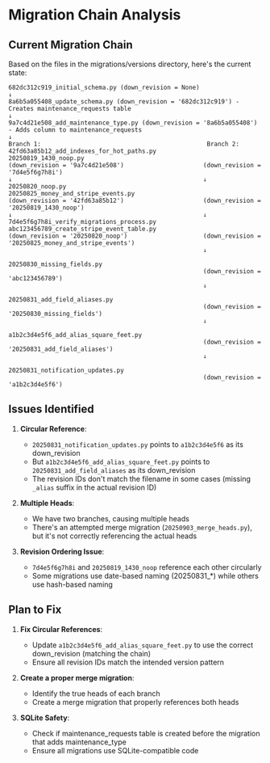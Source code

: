 # Migration Chain Analysis

## Current Migration Chain

Based on the files in the migrations/versions directory, here's the current state:

```
682dc312c919_initial_schema.py (down_revision = None)
↓
8a6b5a055408_update_schema.py (down_revision = '682dc312c919') - Creates maintenance_requests table
↓
9a7c4d21e508_add_maintenance_type.py (down_revision = '8a6b5a055408') - Adds column to maintenance_requests
↓
Branch 1:                                              Branch 2:
42fd63a85b12_add_indexes_for_hot_paths.py             20250819_1430_noop.py 
(down_revision = '9a7c4d21e508')                      (down_revision = '7d4e5f6g7h8i')
↓                                                     ↓
20250820_noop.py                                      20250825_money_and_stripe_events.py
(down_revision = '42fd63a85b12')                      (down_revision = '20250819_1430_noop')
↓                                                     ↓
7d4e5f6g7h8i_verify_migrations_process.py            abc123456789_create_stripe_event_table.py
(down_revision = '20250820_noop')                     (down_revision = '20250825_money_and_stripe_events')
                                                      ↓
                                                      20250830_missing_fields.py
                                                      (down_revision = 'abc123456789')
                                                      ↓
                                                      20250831_add_field_aliases.py
                                                      (down_revision = '20250830_missing_fields')
                                                      ↓
                                                      a1b2c3d4e5f6_add_alias_square_feet.py
                                                      (down_revision = '20250831_add_field_aliases')
                                                      ↓
                                                      20250831_notification_updates.py
                                                      (down_revision = 'a1b2c3d4e5f6')
```

## Issues Identified

1. **Circular Reference**: 
   - `20250831_notification_updates.py` points to `a1b2c3d4e5f6` as its down_revision
   - But `a1b2c3d4e5f6_add_alias_square_feet.py` points to `20250831_add_field_aliases` as its down_revision
   - The revision IDs don't match the filename in some cases (missing `_alias` suffix in the actual revision ID)

2. **Multiple Heads**:
   - We have two branches, causing multiple heads
   - There's an attempted merge migration (`20250903_merge_heads.py`), but it's not correctly referencing the actual heads

3. **Revision Ordering Issue**:
   - `7d4e5f6g7h8i` and `20250819_1430_noop` reference each other circularly
   - Some migrations use date-based naming (20250831_*) while others use hash-based naming

## Plan to Fix

1. **Fix Circular References**:
   - Update `a1b2c3d4e5f6_add_alias_square_feet.py` to use the correct down_revision (matching the chain)
   - Ensure all revision IDs match the intended version pattern

2. **Create a proper merge migration**:
   - Identify the true heads of each branch
   - Create a merge migration that properly references both heads

3. **SQLite Safety**:
   - Check if maintenance_requests table is created before the migration that adds maintenance_type
   - Ensure all migrations use SQLite-compatible code
